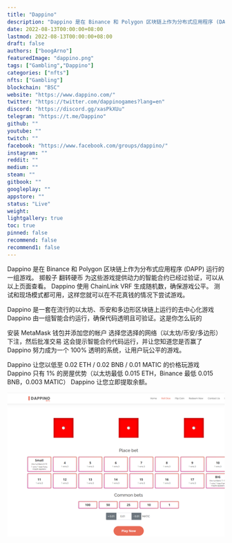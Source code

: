 ```yaml
---
title: "Dappino"
description: "Dappino 是在 Binance 和 Polygon 区块链上作为分布式应用程序 (DAPP) 运行的一组游戏。"
date: 2022-08-13T00:00:00+08:00
lastmod: 2022-08-13T00:00:00+08:00
draft: false
authors: ["boogArno"]
featuredImage: "dappino.png"
tags: ["Gambling","Dappino"]
categories: ["nfts"]
nfts: ["Gambling"]
blockchain: "BSC"
website: "https://www.dappino.com/"
twitter: "https://twitter.com/dappinogames?lang=en"
discord: "https://discord.gg/xasPkXUu"
telegram: "https://t.me/Dappino"
github: ""
youtube: ""
twitch: ""
facebook: "https://www.facebook.com/groups/dappino/"
instagram: ""
reddit: ""
medium: ""
steam: ""
gitbook: ""
googleplay: ""
appstore: ""
status: "Live"
weight: 
lightgallery: true
toc: true
pinned: false
recommend: false
recommend1: false
---
```

Dappino 是在 Binance 和 Polygon 区块链上作为分布式应用程序 (DAPP) 运行的一组游戏。
掷骰子
翻转硬币
为这些游戏提供动力的智能合约已经过验证，可以从以上页面查看。
Dappino 使用 ChainLink VRF 生成随机数，确保游戏公平。
测试和现场模式都可用，这样您就可以在不花真钱的情况下尝试游戏。

Dappino 是一套在流行的以太坊、币安和多边形区块链上运行的去中心化游戏
Dappino 由一组智能合约运行，确保代码透明且可验证。这是你怎么玩的

 安装 MetaMask 钱包并添加您的帐户
 选择您选择的网络（以太坊/币安/多边形）
 下注，然后批准交易
 这会提示智能合约代码运行，并让您知道您是否赢了
Dappino 努力成为一个 100% 透明的系统，让用户玩公平的游戏。

 Dappino 让您以低至 0.02 ETH / 0.02 BNB / 0.01 MATIC 的价格玩游戏
 Dappino 只有 1% 的房屋优势（以太坊最低 0.015 ETH，Binance 最低 0.015 BNB，0.003 MATIC）
 Dappino 让您立即提取余额。

![dappino-dapp-games-bsc-image1_41116f7ce317070b6547bb5023c1af37](dappino-dapp-games-bsc-image1_41116f7ce317070b6547bb5023c1af37.png)
